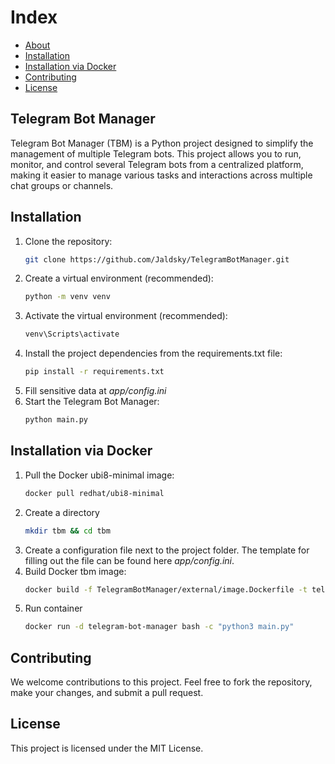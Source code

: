 # Index

- [About](#telegram-bot-manager)
- [Installation](#installation)
- [Installation via Docker](#installation-via-docker)
- [Contributing](#contributing)
- [License](#license)


## Telegram Bot Manager

Telegram Bot Manager (TBM) is a Python project designed to simplify the management of multiple Telegram bots.
This project allows you to run, monitor, and control several Telegram bots from a centralized platform,
making it easier to manage various tasks and interactions across multiple chat groups or channels.

## Installation
1. Clone the repository:
   ```bash
   git clone https://github.com/Jaldsky/TelegramBotManager.git

2. Create a virtual environment (recommended):
   ```bash
   python -m venv venv

3. Activate the virtual environment (recommended):
   ```bash
   venv\Scripts\activate

4. Install the project dependencies from the requirements.txt file:
    ```bash
    pip install -r requirements.txt

5. Fill sensitive data at *app/config.ini*
6. Start the Telegram Bot Manager:
    ```bash
    python main.py

## Installation via Docker
1. Pull the Docker ubi8-minimal image:
   ```bash
   docker pull redhat/ubi8-minimal
2. Create a directory
   ```bash
   mkdir tbm && cd tbm
3. Create a configuration file next to the project folder.
The template for filling out the file can be found here *app/config.ini*.
4. Build Docker tbm image:
   ```bash
   docker build -f TelegramBotManager/external/image.Dockerfile -t telegram-bot-manager .
5. Run container
   ```bash
   docker run -d telegram-bot-manager bash -c "python3 main.py"

## Contributing
We welcome contributions to this project. Feel free to fork the repository,
make your changes, and submit a pull request.

## License
This project is licensed under the MIT License.
